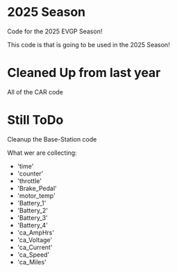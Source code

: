 # 2025 Season
Code for the 2025 EVGP Season! 

This code is that is going to be used in the 2025 Season!

# Cleaned Up from last year
All of the CAR code

# Still ToDo
Cleanup the Base-Station code


What wer are collecting:
- 'time'
- 'counter'
- 'throttle'
- 'Brake_Pedal'
- 'motor_temp'
- 'Battery_1'
- 'Battery_2'
- 'Battery_3'
- 'Battery_4'
- 'ca_AmpHrs'
- 'ca_Voltage'
- 'ca_Current'
- 'ca_Speed'
- 'ca_Miles'
